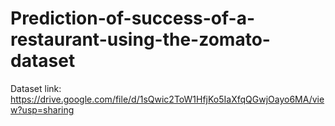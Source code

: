 # Prediction-of-success-of-a-restaurant-using-the-zomato-dataset

Dataset link:
https://drive.google.com/file/d/1sQwic2ToW1HfjKo5IaXfqQGwjOayo6MA/view?usp=sharing
